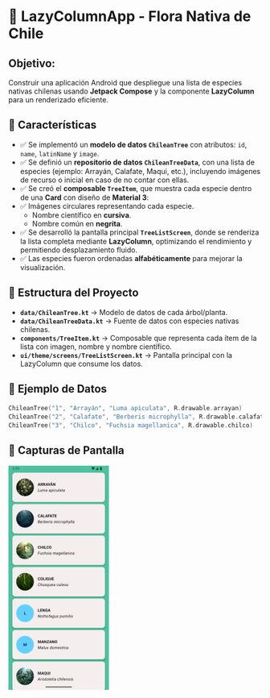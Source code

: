 
# 🌿 LazyColumnApp - Flora Nativa de Chile
## Objetivo:
Construir una aplicación Android que despliegue una lista de especies nativas chilenas usando **Jetpack Compose** y la componente **LazyColumn** para un renderizado eficiente.


## 🚀 Características


- ✅ Se implementó un **modelo de datos `ChileanTree`** con atributos: `id`, `name`, `latinName` y `image`.
- ✅ Se definió un **repositorio de datos `ChileanTreeData`**, con una lista de especies (ejemplo: Arrayán, Calafate, Maqui, etc.), incluyendo imágenes de recurso o inicial en caso de no contar con ellas.
- ✅ Se creó el **composable `TreeItem`**, que muestra cada especie dentro de una **Card** con diseño de **Material 3**:
- ✅ Imágenes circulares representando cada especie.
    - Nombre científico en **cursiva**.
    - Nombre común en **negrita**.
- ✅ Se desarrolló la pantalla principal **`TreeListScreen`**, donde se renderiza la lista completa mediante **LazyColumn**, optimizando el rendimiento y permitiendo desplazamiento fluido.
- ✅ Las especies fueron ordenadas **alfabéticamente** para mejorar la visualización.


## 📂 Estructura del Proyecto

- **`data/ChileanTree.kt`** → Modelo de datos de cada árbol/planta.
- **`data/ChileanTreeData.kt`** → Fuente de datos con especies nativas chilenas.
- **`components/TreeItem.kt`** → Composable que representa cada ítem de la lista con imagen, nombre y nombre científico.
- **`ui/theme/screens/TreeListScreen.kt`** → Pantalla principal con la LazyColumn que consume los datos.

## 🌱 Ejemplo de Datos

```kotlin
ChileanTree("1", "Arrayán", "Luma apiculata", R.drawable.arrayan)
ChileanTree("2", "Calafate", "Berberis microphylla", R.drawable.calafate)
ChileanTree("3", "Chilco", "Fuchsia magellanica", R.drawable.chilco)
```

## 📱 Capturas de Pantalla
<p float="left">
  <img src="screenshots/Screenshot_19.png" alt="Lista de árboles" width="200"/>
</p>

